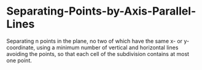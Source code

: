 # Separating-Points-by-Axis-Parallel-Lines
Separating n points in the plane, no two of which have the same x- or y-coordinate, using a minimum number of vertical and horizontal lines avoiding the points, so that each cell of the subdivision contains at most one point.
